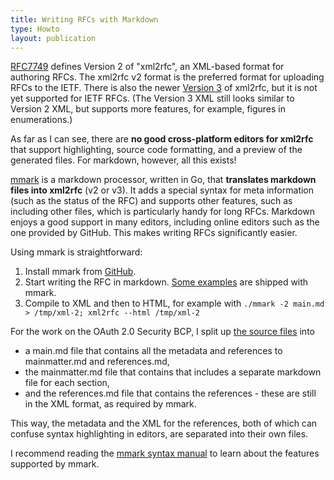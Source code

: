 ```yaml
---
title: Writing RFCs with Markdown
type: Howto
layout: publication
---
```


[RFC7749][1] defines Version 2 of "xml2rfc", an XML-based format for authoring RFCs. The xml2rfc v2 format is the preferred format for uploading RFCs to the IETF. There is also the newer [Version 3][2] of xml2rfc, but it is not yet supported for IETF RFCs. (The Version 3 XML still looks similar to Version 2 XML, but supports more features, for example, figures in enumerations.)

As far as I can see, there are **no good cross-platform editors for xml2rfc** that support highlighting, source code formatting, and a preview of the generated files. For markdown, however, all this exists!

[mmark][3] is a markdown processor, written in Go, that **translates markdown files into xml2rfc** (v2 or v3). It adds a special syntax for meta information (such as the status of the RFC) and supports other features, such as including other files, which is particularly handy for long RFCs. Markdown enjoys a good support in many editors, including online editors such as the one provided by GitHub. This makes writing RFCs significantly easier.

Using mmark is straightforward:

 1. Install mmark from [GitHub][3].
 2. Start writing the RFC in markdown. [Some examples][4] are shipped with mmark.
 3. Compile to XML and then to HTML, for example with ```./mmark -2 main.md > /tmp/xml-2; xml2rfc --html /tmp/xml-2```

For the work on the OAuth 2.0 Security BCP, I split up [the source files][5] into 

 * a main.md file that contains all the metadata and references to mainmatter.md and references.md,
 * the mainmatter.md file that contains that includes a separate markdown file for each section,
 * and the references.md file that contains the references - these are still in the XML format, as required by mmark.
 
This way, the metadata and the XML for the references, both of which can confuse syntax highlighting in editors, are separated into their own files. 

I recommend reading the [mmark syntax manual][6] to learn about the features supported by mmark.

[1]: https://xml2rfc.tools.ietf.org/rfc7749.html
[2]: https://xml2rfc.tools.ietf.org/rfc7991.html
[3]: https://github.com/mmarkdown/mmark
[4]: https://github.com/mmarkdown/mmark/tree/master/rfc
[5]: https://github.com/tlodderstedt/oauth2/tree/master/draft-ietf-oauth-security-topics
[6]: https://mmark.nl/post/syntax/
